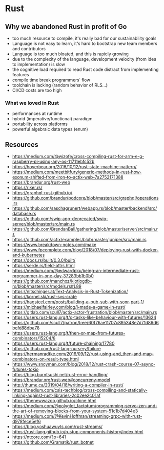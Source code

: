 # Rust

## Why we abandoned Rust in profit of Go

* too much resource to compile, it's really bad for our sustainability goals
* Language is not easy to learn, it's hard to bootstrap new team members and contributors
* Language is too much bloated, and this is rapidly growing
* due to the complexity of the language, development velocity (from idea to implementation) is slow
* the cognitive load required to read Rust code distract from implementing features 
* compile time break programmers' flow
* toolchain is lacking (random behavior of RLS...)
* CI/CD costs are too high

### What we loved in Rust

* performances at runtime
* hybrid (imperative/functional) paradigm
* portability across platforms
* powerful algebraic data types (enum)


## Resources

* https://medium.com/@wizofe/cross-compiling-rust-for-arm-e-g-raspberry-pi-using-any-os-11711ebfc52b
* https://hoverbear.org/2016/10/12/rust-state-machine-pattern/
* https://medium.com/meetbitfury/generic-methods-in-rust-how-exonum-shifted-from-iron-to-actix-web-7a2752171388
* https://brandur.org/rust-web
* https://riker.rs/
* https://graphql-rust.github.io/
* https://github.com/brandur/podcore/blob/master/src/graphql/operations.rs
* https://github.com/saschagrunert/webapp.rs/blob/master/backend/src/database.rs
* https://github.com/swip-app-deprecated/swip-server/blob/master/src/main.rs
* https://github.com/BrendanBall/gathering/blob/master/server/src/main.rs
* https://github.com/actix/examples/blob/master/juniper/src/main.rs
* https://www.breakdown-notes.com/make
* https://www.fpcomplete.com/blog/2018/07/deploying-rust-with-docker-and-kubernetes
* https://docs.rs/built/0.3.0/built/
* https://serde.rs/field-attrs.html
* https://medium.com/@edwardpku/being-an-intermediate-rust-programmer-in-one-day-37283bb1b0b0
* https://github.com/manchoz/kiotlogdb-rs/blob/master/src/models.rs#L89
* https://nitschinger.at/Text-Analysis-in-Rust-Tokenization/
* https://kornel.ski/rust-sys-crate
* https://hagsteel.com/posts/building-a-pub-sub-with-sonr-part-1/
* https://michaelfairley.com/blog/i-made-a-game-in-rust/
* https://gitlab.com/scull7/actix-actor-frustration/blob/master/src/main.rs
* https://users.rust-lang.org/t/c-tasks-like-behaviour-with-futures/13624
* https://github.com/scull7/patron/tree/60f76ae11707c895348e7d71d86d6bcfd88dba78
* https://users.rust-lang.org/t/then-or-map-from-futures-combinators/15204/8
* https://users.rust-lang.org/t/future-chaining/17780
* https://github.com/rust-lang-nursery/failure
* https://hermanradtke.com/2016/09/12/rust-using-and_then-and-map-combinators-on-result-type.html
* https://www.snoyman.com/blog/2018/12/rust-crash-course-07-async-futures-tokio
* https://blog.burntsushi.net/rust-error-handling/
* https://brandur.org/rust-web#concurreny-model
* http://thume.ca/2019/04/18/writing-a-compiler-in-rust/
* https://medium.com/csis-techblog/cross-compiling-and-statically-linking-against-rust-libraries-2c02ee2c01af
* https://thenewwazoo.github.io/clone.html
* https://medium.com/@polyglot_factotum/programming-servo-zen-and-the-art-of-removing-blocks-from-your-system-51c1b7d404e3
* https://medium.com/@KevinHoffman/streaming-grpc-with-rust-d978fece5ef6
* https://blog.yoshuawuyts.com/rust-streams/
* https://rust-lang.github.io/rustup-components-history/index.html
* https://ntcore.com/?p=641
* https://github.com/Gramatik/rust_botnet
